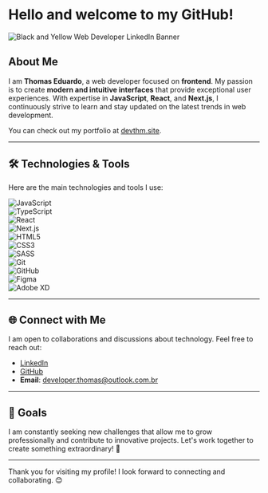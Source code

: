 # Hello and welcome to my GitHub!

![Black and Yellow Web Developer LinkedIn Banner](https://github.com/user-attachments/assets/a1ad3d1b-fc75-4a6d-a8bb-5ba2868e0ef5)

## About Me  
I am **Thomas Eduardo**, a web developer focused on **frontend**. My passion is to create **modern and intuitive interfaces** that provide exceptional user experiences. With expertise in **JavaScript**, **React**, and **Next.js**, I continuously strive to learn and stay updated on the latest trends in web development.

You can check out my portfolio at [devthm.site](https://devthm.site).

---

## 🛠️ Technologies & Tools  
Here are the main technologies and tools I use:  

![JavaScript](https://img.shields.io/badge/JavaScript-F7DF1E?style=flat-square&logo=javascript&logoColor=black)  
![TypeScript](https://img.shields.io/badge/TypeScript-007ACC?style=flat-square&logo=typescript&logoColor=white)  
![React](https://img.shields.io/badge/React-61DAFB?style=flat-square&logo=react&logoColor=black)  
![Next.js](https://img.shields.io/badge/Next.js-000000?style=flat-square&logo=next.js&logoColor=white)  
![HTML5](https://img.shields.io/badge/HTML5-E34F26?style=flat-square&logo=html5&logoColor=white)  
![CSS3](https://img.shields.io/badge/CSS3-1572B6?style=flat-square&logo=css3&logoColor=white)  
![SASS](https://img.shields.io/badge/SASS-CC6699?style=flat-square&logo=sass&logoColor=white)  
![Git](https://img.shields.io/badge/Git-F05032?style=flat-square&logo=git&logoColor=white)  
![GitHub](https://img.shields.io/badge/GitHub-181717?style=flat-square&logo=github&logoColor=white)  
![Figma](https://img.shields.io/badge/Figma-F24E1E?style=flat-square&logo=figma&logoColor=white)  
![Adobe XD](https://img.shields.io/badge/Adobe%20XD-FF61F6?style=flat-square&logo=adobe-xd&logoColor=white)  

---

## 🌐 Connect with Me  
I am open to collaborations and discussions about technology. Feel free to reach out:  

- [LinkedIn](#thmeduardo)  
- [GitHub](#devthmedu)  
- **Email**: [developer.thomas@outlook.com.br](mailto:developer.thomas@outlook.com.br)  

---

## 🎯 Goals  
I am constantly seeking new challenges that allow me to grow professionally and contribute to innovative projects. Let's work together to create something extraordinary! 🚀  

---

Thank you for visiting my profile! I look forward to connecting and collaborating. 😊
